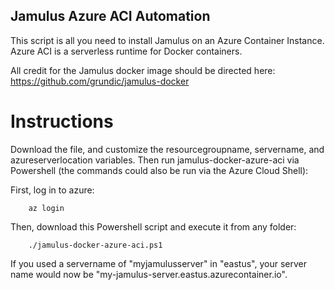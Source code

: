## Jamulus Azure ACI Automation

This script is all you need to install Jamulus on an Azure Container Instance.  Azure ACI is a serverless runtime for Docker containers.

All credit for the Jamulus docker image should be directed here: https://github.com/grundic/jamulus-docker

# Instructions

Download the file, and customize the resourcegroupname, servername, and azureserverlocation variables.  Then run jamulus-docker-azure-aci via Powershell (the commands could also be run via the Azure Cloud Shell):

First, log in to azure:

        az login
        
Then, download this Powershell script and execute it from any folder:

        ./jamulus-docker-azure-aci.ps1
        
If you used a servername of "myjamulusserver" in "eastus", your server name would now be "my-jamulus-server.eastus.azurecontainer.io".
